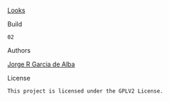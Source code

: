 [Looks](https://xjrga.github.io/looks "Looks: Metal Themes Library")
    
Build

    02

Authors

[Jorge R Garcia de Alba](https://xjrga.github.io "Looks: Metal Themes Library")

License

    This project is licensed under the GPLV2 License.
              
